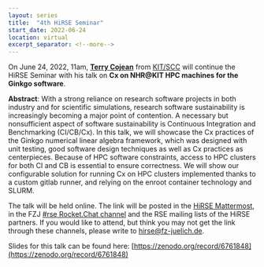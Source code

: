```yaml
---
layout: series
title:  "4th HiRSE Seminar"
start_date: 2022-06-24
location: virtual
excerpt_separator: <!--more-->
---
```


On June 24, 2022, 11am, [**Terry Cojean**](https://github.com/tcojean) from [KIT/SCC](https://www.scc.kit.edu/) will continue the HiRSE Seminar with his talk on **Cx on NHR@KIT HPC machines for the Ginkgo software**. 
<!--more-->

**Abstract**: With a strong reliance on research software projects in both industry and for scientific simulations, research software sustainability is increasingly becoming a major point of contention. A necessary but nonsufficient aspect of software sustainability is Continuous Integration and Benchmarking (CI/CB/Cx). In this talk, we will showcase the Cx practices of the Ginkgo numerical linear algebra framework, which was designed with unit testing, good software design techniques as well as Cx practices as centerpieces. Because of HPC software constraints, access to HPC clusters for both CI and CB is essential to ensure correctness. We will show our configurable solution for running Cx on HPC clusters implemented thanks to a custom gitlab runner, and relying on the enroot container technology and SLURM.

The talk will be held online. The link will be posted in the [HiRSE Mattermost](https://mattermost.hzdr.de/hirse), in the FZJ [#rse Rocket.Chat channel](https://chat.fz-juelich.de/channel/rse) and the RSE mailing lists of the HiRSE partners. If you would like to attend, but think you may not get the link through these channels, please write to [hirse@fz-juelich.de](mailto:hirse@fz-juelich.de).

Slides for this talk can be found here: [https://zenodo.org/record/6761848](https://zenodo.org/record/6761848)
